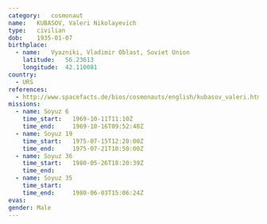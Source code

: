 ```yaml
---
category:	cosmonaut
name:	KUBASOV, Valeri Nikolayevich 
type:	civilian
dob:	1935-01-07
birthplace:
  - name:	Vyazniki, Vladimir Oblast, Soviet Union
    latitude:	56.23613
    longitude:	42.110081
country:
  - URS
references:
  - http://www.spacefacts.de/bios/cosmonauts/english/kubasov_valeri.htm
missions:
  - name: Soyuz 6
    time_start:   1969-10-11T11:10Z
    time_end:     1969-10-16T09:52:48Z
  - name: Soyuz 19
    time_start:   1975-07-15T12:20:00Z
    time_end:     1975-07-21T10:50:00Z
  - name: Soyuz 36
    time_start:   1980-05-26T18:20:39Z
    time_end:     
  - name: Soyuz 35
    time_start:   
    time_end:     1980-06-03T15:06:24Z
evas:
gender:	Male
---
```

